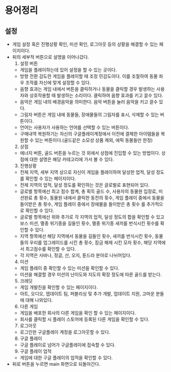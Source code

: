 # 용어정리
## 설정

+ 게임 설정 혹은 진행상황 확인, 미션 확인, 로그아웃 등의 상황을 해결할 수 있는 페이지이다.
+ 뒤의 세부적 버튼으로 설명을 이어나갔다.
  1. 설정 버튼
    + 게임을 플레이하는데 있어 설정을 할 수 있는 곳이다.
    + 방향 전환 감도란 게임을 플레이할 때 조정 민감도이다. 이를 조절하여 동물 좌우 조작를 자신에 맞게 설정할 수 있다.
    + 음향 효과는 게임 내에서 버튼을 클릭하거나 동물을 클릭할 경우 발생하는 사용자와 상호작용할 때 발생하는 소리이다. 클릭하여 음향 효과를 키고 끌수 있다.
    + 음악은 게임 내의 배경음악을 의미한다. 음악 버튼을 눌러 음악을 키고 끌수 있다.
    + 그림자 버튼은 게임 내에 동물들, 장애물들의 그림자를 표시, 삭제할 수 있는 버튼이다.
    + 언어는 사용자가 사용하는 언어를 선택할 수 있는 버튼이다.
    + 구매내역 복원하기는 자신의 구글플레이계정에서 이전에 결제한 아이템들을 복원할 수 있는 버튼이다.(골드같은 소모성 상품 제외, 에픽 동물들만 한정)
  2. 상점
    + 에너지 버튼, 골드 버튼을 누르는 것 외에서 상점에 진입할 수 있는 방법이다. 상점에 대한 설명은 해당 카테고리에 가서 볼 수 있다.
  3. 진행상황
    + 전체 지역, 세부 지역 상으로 자신이 게임을 플레이하여 달성한 업적, 달성 정도를 확인할 수 있는 페이지이다.
    + 전체 지역의 업적, 달성 정도를 확인하는 것은 글로벌로 표현되어 있다.
    + 글로벌 항목에선 최고 점수 합계, 총 획득 골드 수, 사용자의 동물원 입장료, 미션완료 총 횟수, 동물원 내에서 클릭한 동전의 횟수, 게임 플레이 중에서 동물을 들이받은 총 횟수, 게임 플레이 중에서 장애물을 들이받은 총 횟수 를 추가적으로 확인할 수 있다.
    + 글로벌 항목에선 위와 추가로 각 지역의 업적, 달성 정도의 합을 확인할 수 있고 보스 미션, 멸종 위기종을 길들인 횟수, 멸종 위기종 새끼를 번식시킨 횟수를 확인할 수 있다.
    + 지역 항목에선 해당 지역에서 동물을 길들인 횟수, 새끼를 번식시킨 횟수, 동물들의 우리를 업그레이드를 시킨 총 횟수, 잠금 해제 시킨 모자 횟수, 해당 지역에서 최고점수를 확인할 수 있다.
    + 각 지역은 사바나, 정글, 산, 오지, 툰드라 분야로 나뉘어있다.
  4. 미션
    + 게임 플레이 중 확인할 수 있는 미션을 확인할 수 있다.
    + 미션을 해결할 경우 미션의 난이도와 지도의 확장 정도에 따른 골드를 받는다.
  5. 크레딧
    + 게임 개발진을 확인할 수 있는 페이지이다.
    + 아트, 오디오, 엡데이트 팀, 퍼블리싱 및 추가 개발, 업데이트 지원, 고마운 분들에 대해 나와있다.
  6. 다른 게임
    + 게임을 배포한 회사의 다른 게임을 확인 할 수 있는 페이지이다.
    + 회사를 클릭할 시 플레이 스토어에 등록된 다른 게임을 확인할 수 있다.
  7. 로그아웃
    + 로그인한 구글플레이 계정을 로그아웃할 수 있다.
  8. 구글 플레이
    + 구글 플레이로 넘어가 구글플레이에 접속할 수 있다.
  9. 구글 플레이 업적
    + 게임에 대한 구글 플레이의 업적을 확인할 수 있다.
+ 뒤로 버튼을 누르면 main 화면으로 되돌아간다.
